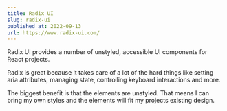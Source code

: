 ```yaml
---
title: Radix UI
slug: radix-ui
published_at: 2022-09-13
url: https://www.radix-ui.com/
---
```


Radix UI provides a number of unstyled, accessible UI components for React projects.

Radix is great because it takes care of a lot of the hard things like setting aria attributes, managing state, controlling keyboard interactions and more.

The biggest benefit is that the elements are unstyled. That means I can bring my own styles and the elements will fit my projects existing design.
